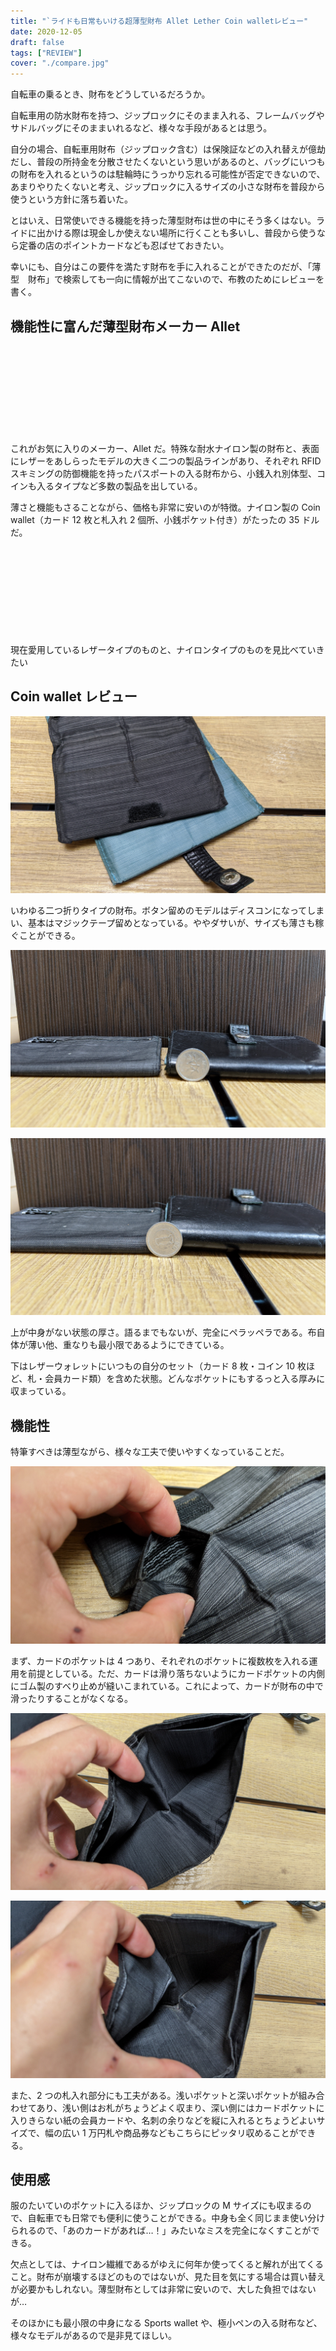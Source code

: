 ```yaml
---
title: "`ライドも日常もいける超薄型財布 Allet Lether Coin walletレビュー"
date: 2020-12-05
draft: false
tags: ["REVIEW"]
cover: "./compare.jpg"
---
```


自転車の乗るとき、財布をどうしているだろうか。

自転車用の防水財布を持つ、ジップロックにそのまま入れる、フレームバッグやサドルバッグにそのままいれるなど、様々な手段があるとは思う。

自分の場合、自転車用財布（ジップロック含む）は保険証などの入れ替えが億劫だし、普段の所持金を分散させたくないという思いがあるのと、バッグにいつもの財布を入れるというのは駐輪時にうっかり忘れる可能性が否定できないので、あまりやりたくないと考え、ジップロックに入るサイズの小さな財布を普段から使うという方針に落ち着いた。

とはいえ、日常使いできる機能を持った薄型財布は世の中にそう多くはない。ライドに出かける際は現金しか使えない場所に行くことも多いし、普段から使うなら定番の店のポイントカードなども忍ばせておきたい。

幸いにも、自分はこの要件を満たす財布を手に入れることができたのだが、「薄型　財布」で検索しても一向に情報が出てこないので、布教のためにレビューを書く。

## 機能性に富んだ薄型財布メーカー Allet

<div class="iframely-embed"><div class="iframely-responsive" style="height: 140px; padding-bottom: 0;"><a href="https://www.all-ett.com/" data-iframely-url="//cdn.iframe.ly/NxI2obn?iframe=card-small"></a></div></div>

これがお気に入りのメーカー、Allet だ。特殊な耐水ナイロン製の財布と、表面にレザーをあしらったモデルの大きく二つの製品ラインがあり、それぞれ RFID スキミングの防御機能を持ったパスポートの入る財布から、小銭入れ別体型、コインも入るタイプなど多数の製品を出している。

薄さと機能もさることながら、価格も非常に安いのが特徴。ナイロン製の Coin wallet（カード 12 枚と札入れ 2 個所、小銭ポケット付き）がたったの 35 ドルだ。

<div class="iframely-embed"><div class="iframely-responsive" style="height: 140px; padding-bottom: 0;"><a href="https://www.all-ett.com/products/nylon-coin-wallet" data-iframely-url="//cdn.iframe.ly/LRmLx63?iframe=card-small"></a></div></div>

現在愛用しているレザータイプのものと、ナイロンタイプのものを見比べていきたい

## Coin wallet レビュー

![全体](./inside.jpg)

いわゆる二つ折りタイプの財布。ボタン留めのモデルはディスコンになってしまい、基本はマジックテープ留めとなっている。ややダサいが、サイズも薄さも稼ぐことができる。

![中身がない](./blank.jpg)

![中身あり](./full.jpg)

上が中身がない状態の厚さ。語るまでもないが、完全にペラッペラである。布自体が薄い他、重なりも最小限であるようにできている。

下はレザーウォレットにいつもの自分のセット（カード 8 枚・コイン 10 枚ほど、札・会員カード類）を含めた状態。どんなポケットにもするっと入る厚みに収まっている。

## 機能性

特筆すべきは薄型ながら、様々な工夫で使いやすくなっていることだ。

![内部のすべり止め](./antislip.jpg)

まず、カードのポケットは 4 つあり、それぞれのポケットに複数枚を入れる運用を前提としている。ただ、カードは滑り落ちないようにカードポケットの内側にゴム製のすべり止めが縫いこまれている。これによって、カードが財布の中で滑ったりすることがなくなる。

![札入れ](./narrow.jpg)

![色々入れ](./deep.jpg)

また、2 つの札入れ部分にも工夫がある。浅いポケットと深いポケットが組み合わせてあり、浅い側はお札がちょうどよく収まり、深い側にはカードポケットに入りきらない紙の会員カードや、名刺の余りなどを縦に入れるとちょうどよいサイズで、幅の広い 1 万円札や商品券などもこちらにピッタリ収めることができる。

## 使用感

服のたいていのポケットに入るほか、ジップロックの M サイズにも収まるので、自転車でも日常でも便利に使うことができる。中身も全く同じまま使い分けられるので、「あのカードがあれば…！」みたいなミスを完全になくすことができる。

欠点としては、ナイロン繊維であるがゆえに何年か使ってくると解れが出てくること。財布が崩壊するほどのものではないが、見た目を気にする場合は買い替えが必要かもしれない。薄型財布としては非常に安いので、大した負担ではないが…

そのほかにも最小限の中身になる Sports wallet や、極小ペンの入る財布など、様々なモデルがあるので是非見てほしい。

<div class="iframely-embed"><div class="iframely-responsive" style="padding-bottom: 53.3203%; padding-top: 120px;"><a href="https://www.all-ett.com/collections/view-all" data-iframely-url="//cdn.iframe.ly/sNIBweb"></a></div></div>

自分はパスポートの保管にもこのメーカーの製品を使っている。場所を取らずレザー製で見た目もよく、RFID ガードもある。

どの製品にもユースケースがしっかり考えられており、必要な機能を漏れなく詰め込んでいるいい製品だと思う。
